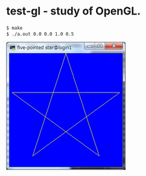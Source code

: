 test-gl - study of OpenGL.  
====
~~~~
$ make
$ ./a.out 0.0 0.0 1.0 0.5
~~~~
![Alt text](five-pointed-star.png?raw=true "output")
